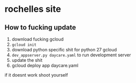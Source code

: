 # rochelles site

## How to fucking update

1. download fucking gcloud
2. `gcloud init`
3. download python specific shit for python 27 gcloud
4. `dev_appserver.py daycare.yaml` to run development server
5. update the shit
6. gcloud deploy app daycare.yaml

if it doesnt work shoot yourself